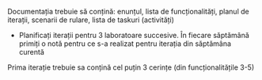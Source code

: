 Documentația trebuie să conțină: enunțul, lista de funcționalități, planul de iterații, scenarii de rulare, lista de taskuri (activități)

- Planificați iterații pentru 3 laboratoare succesive. În fiecare săptămână primiți o notă pentru ce s-a realizat pentru iterația din săptămâna curentă

Prima iterație trebuie sa conțină cel puțin 3 cerințe (din funcționalitățile 3-5)